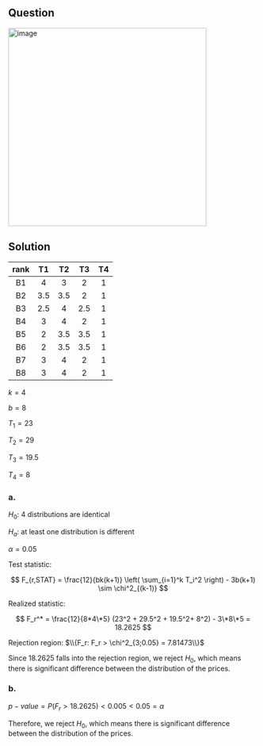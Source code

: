 ## Question

<img width="400" alt="image" src="https://github.com/user-attachments/assets/a97797fa-f805-4ef7-a40f-177783ddae5c"  />

## Solution

|rank| T1| T2| T3| T4|
|:--:|:-:|:-:|:-:|:-:|
| B1 | 4 | 3 | 2 | 1 |
| B2 |3.5|3.5| 2 | 1 |
| B3 |2.5| 4 |2.5| 1 |
| B4 | 3 | 4 | 2 | 1 |
| B5 | 2 |3.5|3.5| 1 |
| B6 | 2 |3.5|3.5| 1 |
| B7 | 3 | 4 | 2 | 1 |
| B8 | 3 | 4 | 2 | 1 |

$k = 4$

$b = 8$  
  
$T_1 = 23$

$T_2 = 29$

$T_3 = 19.5$

$T_4 = 8$  

### a.

$H_0$: 4 distributions are identical

$H_a$: at least one distribution is different

$\alpha = 0.05$

Test statistic:

$$
F_{r,STAT} = \frac{12}{bk(k+1)} \left( \sum_{i=1}^k T_i^2 \right) - 3b(k+1) \sim \chi^2_{(k-1)}
$$

Realized statistic:

$$
F_r^* = \frac{12}{8*4\*5} (23^2 + 29.5^2 + 19.5^2+ 8^2) - 3\*8\*5 = 18.2625
$$

Rejection region: $\\{F_r: F_r > \chi^2_{3;0.05} =  7.81473\\}$

Since $18.2625$ falls into the rejection region, we reject $H_0$, which means there is significant difference between the distribution of the prices.


### b.

$p-value = P(F_r > 18.2625) < 0.005 < 0.05 = \alpha$

Therefore, we reject $H_0$, which means there is significant difference between the distribution of the prices.
